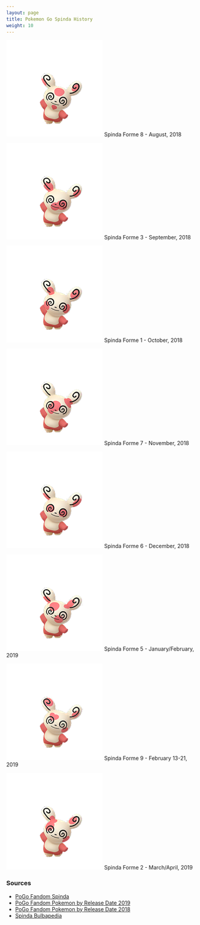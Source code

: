 ```yaml
---
layout: page
title: Pokemon Go Spinda History
weight: 10
---
```


![Forme 8](/images/SpindaForme8.png "Spinda Forme 8") Spinda Forme 8 - August, 2018

![Forme 3](/images/SpindaForme3.png "Spinda Forme 3") Spinda Forme 3 - September, 2018

![Forme 1](/images/SpindaForme1.png "Spinda Forme 1") Spinda Forme 1 - October, 2018

![Forme 7](/images/SpindaForme7.png "Spinda Forme 7") Spinda Forme 7 - November, 2018

![Forme 6](/images/SpindaForme6.png "Spinda Forme 6") Spinda Forme 6 - December, 2018

![Forme 5](/images/SpindaForme5.png "Spinda Forme 5") Spinda Forme 5 - January/February, 2019

![Forme 9](/images/SpindaForme9.png "Spinda Forme 9") Spinda Forme 9 - February 13-21, 2019

![Forme 2](/images/SpindaForme2.png "Spinda Forme 2") Spinda Forme 2 - March/April, 2019

### Sources

- [PoGo Fandom Spinda](https://pokemongo.fandom.com/wiki/Spinda)
- [PoGo Fandom Pokemon by Release Date 2019](https://pokemongo.fandom.com/wiki/List_of_Pok%C3%A9mon_forms_by_release_date/2019)
- [PoGo Fandom Pokemon by Release Date 2018](https://pokemongo.fandom.com/wiki/List_of_Pok%C3%A9mon_forms_by_release_date/2018)
- [Spinda Bulbapedia](https://bulbapedia.bulbagarden.net/wiki/Spinda_(Pok%C3%A9mon)#Major_appearances)
